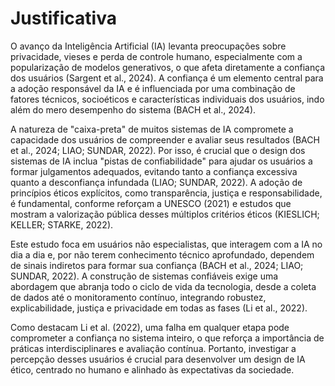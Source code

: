 # Justificativa

O avanço da Inteligência Artificial (IA) levanta preocupações sobre privacidade, vieses e perda de controle humano, especialmente com a popularização de modelos generativos, o que afeta diretamente a confiança dos usuários (Sargent et al., 2024). A confiança é um elemento central para a adoção responsável da IA e é influenciada por uma combinação de fatores técnicos, socioéticos e características individuais dos usuários, indo além do mero desempenho do sistema (BACH et al., 2024).

A natureza de "caixa-preta" de muitos sistemas de IA compromete a capacidade dos usuários de compreender e avaliar seus resultados (BACH et al., 2024; LIAO; SUNDAR, 2022). Por isso, é crucial que o design dos sistemas de IA inclua "pistas de confiabilidade" para ajudar os usuários a formar julgamentos adequados, evitando tanto a confiança excessiva quanto a desconfiança infundada (LIAO; SUNDAR, 2022). A adoção de princípios éticos explícitos, como transparência, justiça e responsabilidade, é fundamental, conforme reforçam a UNESCO (2021) e estudos que mostram a valorização pública desses múltiplos critérios éticos (KIESLICH; KELLER; STARKE, 2022).

Este estudo foca em usuários não especialistas, que interagem com a IA no dia a dia e, por não terem conhecimento técnico aprofundado, dependem de sinais indiretos para formar sua confiança (BACH et al., 2024; LIAO; SUNDAR, 2022). A construção de sistemas confiáveis exige uma abordagem que abranja todo o ciclo de vida da tecnologia, desde a coleta de dados até o monitoramento contínuo, integrando robustez, explicabilidade, justiça e privacidade em todas as fases (Li et al., 2022).

Como destacam Li et al. (2022), uma falha em qualquer etapa pode comprometer a confiança no sistema inteiro, o que reforça a importância de práticas interdisciplinares e avaliação contínua. Portanto, investigar a percepção desses usuários é crucial para desenvolver um design de IA ético, centrado no humano e alinhado às expectativas da sociedade.
